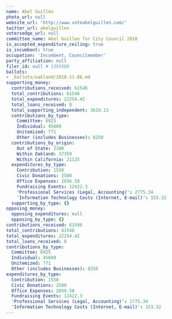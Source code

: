 ```yaml
---
name: Abel Guillén
photo_url: null
website_url: 'http://www.voteabelguillen.com/'
twitter_url: abelguillen
votersedge_url: null
committee_name: Abel Guillen for City Council 2018
is_accepted_expenditure_ceiling: true
is_incumbent: true
occupation: 'Incumbent, Councilmember'
party_affiliation: null
filer_id: null # 1395580
ballots:
- _ballots/oakland/2018-11-06.md
supporting_money:
  contributions_received: 61546
  total_contributions: 61546
  total_expenditures: 22254.42
  total_loans_received: 0
  total_supporting_independent: 3619.13
  contributions_by_type:
    Committee: 6925
    Individual: 45600
    Unitemized: 771
    Other (includes Businesses): 8250
  contributions_by_origin:
    Out of State: 2300
    Within Oakland: 37350
    Within California: 21125
  expenditures_by_type:
    Contribution: 1550
    Civic Donations: 2500
    Office Expenses: 2656.58
    Fundraising Events: 12422.3
    'Professional Services (Legal, Accounting)': 2775.34
    'Information Technology Costs (Internet, E-mail)': 153.32
  supporting_by_type: {}
opposing_money:
  opposing_expenditures: null
  opposing_by_type: {}
contributions_received: 61546
total_contributions: 61546
total_expenditures: 22254.42
total_loans_received: 0
contributions_by_type:
  Committee: 6925
  Individual: 45600
  Unitemized: 771
  Other (includes Businesses): 8250
expenditures_by_type:
  Contribution: 1550
  Civic Donations: 2500
  Office Expenses: 2656.58
  Fundraising Events: 12422.3
  'Professional Services (Legal, Accounting)': 2775.34
  'Information Technology Costs (Internet, E-mail)': 153.32
---
```

